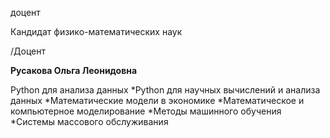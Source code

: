 доцент

Кандидат физико-математических наук

/Доцент

**Русакова Ольга Леонидовна**

Python для анализа данных
	*Python для научных вычислений и анализа данных
	*Математические модели в экономике
	*Математическое и компьютерное моделирование
	*Методы машинного обучения
	*Системы массового обслуживания
